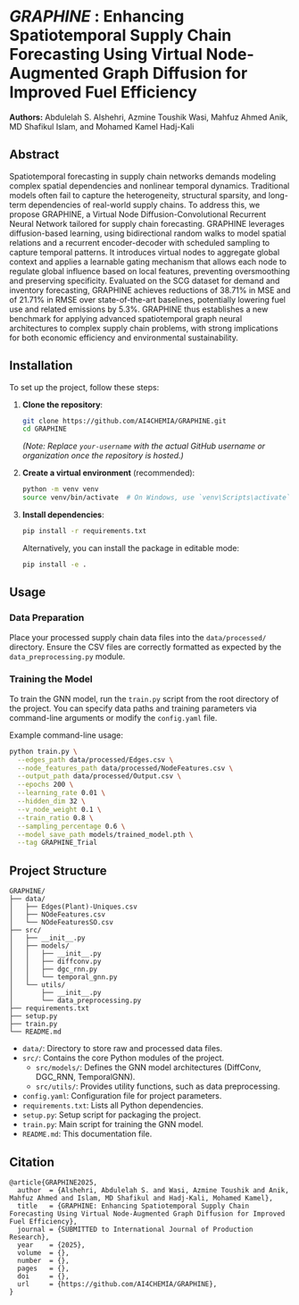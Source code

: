 # *GRAPHINE* : Enhancing Spatiotemporal Supply Chain Forecasting Using Virtual Node-Augmented Graph Diffusion for Improved Fuel Efficiency

**Authors:** Abdulelah S. Alshehri, Azmine Toushik Wasi, Mahfuz Ahmed Anik, MD Shafikul Islam, and Mohamed Kamel Hadj-Kali


## Abstract
Spatiotemporal forecasting in supply chain networks demands modeling complex spatial dependencies and nonlinear temporal dynamics. Traditional models often fail to capture the heterogeneity, structural sparsity, and long-term dependencies of real-world supply chains. To address this, we propose GRAPHINE, a Virtual Node Diffusion-Convolutional Recurrent Neural Network tailored for supply chain forecasting. GRAPHINE leverages diffusion-based learning, using bidirectional random walks to model spatial relations and a recurrent encoder-decoder with scheduled sampling to capture temporal patterns. It introduces virtual nodes to aggregate global context and applies a learnable gating mechanism that allows each node to regulate global influence based on local features, preventing oversmoothing and preserving specificity. Evaluated on the SCG dataset for demand and inventory forecasting, GRAPHINE achieves reductions of 38.71\% in MSE and of 21.71\% in RMSE over state-of-the-art baselines, potentially lowering fuel use and related emissions by 5.3\%.  GRAPHINE thus establishes a new benchmark for applying advanced spatiotemporal graph neural architectures to complex supply chain problems, with strong implications for both economic efficiency and environmental sustainability.

## Installation
To set up the project, follow these steps:

1. **Clone the repository**:
   ```bash
   git clone https://github.com/AI4CHEMIA/GRAPHINE.git
   cd GRAPHINE
   ```
   *(Note: Replace `your-username` with the actual GitHub username or organization once the repository is hosted.)*

2. **Create a virtual environment** (recommended):
   ```bash
   python -m venv venv
   source venv/bin/activate  # On Windows, use `venv\Scripts\activate`
   ```

3. **Install dependencies**:
   ```bash
   pip install -r requirements.txt
   ```

   Alternatively, you can install the package in editable mode:
   ```bash
   pip install -e .
   ```

## Usage

### Data Preparation
Place your processed supply chain data files into the `data/processed/` directory. Ensure the CSV files are correctly formatted as expected by the `data_preprocessing.py` module.

### Training the Model
To train the GNN model, run the `train.py` script from the root directory of the project. You can specify data paths and training parameters via command-line arguments or modify the `config.yaml` file.

Example command-line usage:
```bash
python train.py \
  --edges_path data/processed/Edges.csv \
  --node_features_path data/processed/NodeFeatures.csv \
  --output_path data/processed/Output.csv \
  --epochs 200 \
  --learning_rate 0.01 \
  --hidden_dim 32 \
  --v_node_weight 0.1 \
  --train_ratio 0.8 \
  --sampling_percentage 0.6 \
  --model_save_path models/trained_model.pth \
  --tag GRAPHINE_Trial
```


## Project Structure
```
GRAPHINE/
├── data/
│   ├── Edges(Plant)-Uniques.csv
│   ├── NOdeFeatures.csv
│   └── NOdeFeaturesSO.csv
├── src/
│   ├── __init__.py
│   ├── models/
│   │   ├── __init__.py
│   │   ├── diffconv.py
│   │   ├── dgc_rnn.py
│   │   └── temporal_gnn.py
│   └── utils/
│       ├── __init__.py
│       └── data_preprocessing.py
├── requirements.txt
├── setup.py
├── train.py
└── README.md
```

- `data/`: Directory to store raw and processed data files.
- `src/`: Contains the core Python modules of the project.
  - `src/models/`: Defines the GNN model architectures (DiffConv, DGC_RNN, TemporalGNN).
  - `src/utils/`: Provides utility functions, such as data preprocessing.
- `config.yaml`: Configuration file for project parameters.
- `requirements.txt`: Lists all Python dependencies.
- `setup.py`: Setup script for packaging the project.
- `train.py`: Main script for training the GNN model.
- `README.md`: This documentation file.


## Citation
```
@article{GRAPHINE2025,
  author  = {Alshehri, Abdulelah S. and Wasi, Azmine Toushik and Anik, Mahfuz Ahmed and Islam, MD Shafikul and Hadj-Kali, Mohamed Kamel},
  title   = {GRAPHINE: Enhancing Spatiotemporal Supply Chain Forecasting Using Virtual Node-Augmented Graph Diffusion for Improved Fuel Efficiency},
  journal = {SUBMITTED to International Journal of Production Research},
  year    = {2025},
  volume  = {},
  number  = {},
  pages   = {},
  doi     = {},
  url     = {https://github.com/AI4CHEMIA/GRAPHINE},
}

```
